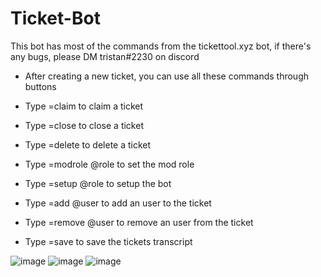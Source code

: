 # Ticket-Bot
This bot has most of the commands from the tickettool.xyz bot, if there's any bugs, please DM tristan#2230 on discord

- After creating a new ticket, you can use all these commands through buttons

- Type =claim to claim a ticket
- Type =close to close a ticket
- Type =delete to delete a ticket
- Type =modrole @role to set the mod role
- Type =setup @role to setup the bot
- Type =add @user to add an user to the ticket
- Type =remove @user to remove an user from the ticket
- Type =save to save the tickets transcript

![image](https://user-images.githubusercontent.com/75189508/128795263-f18f7b19-7628-4cc0-a566-bb54092f9bd2.png)
![image](https://user-images.githubusercontent.com/75189508/128795299-650f7b54-daf3-4344-bd2a-b95863c9d452.png)
![image](https://user-images.githubusercontent.com/75189508/128795330-a70fb959-2038-49d7-8cac-8d9da0f89cee.png)

